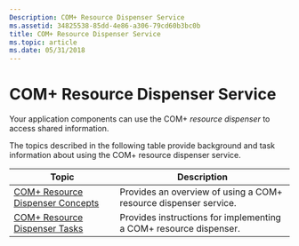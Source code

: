 ```yaml
---
Description: COM+ Resource Dispenser Service
ms.assetid: 34825538-85dd-4e86-a306-79cd60b3bc0b
title: COM+ Resource Dispenser Service
ms.topic: article
ms.date: 05/31/2018
---
```


# COM+ Resource Dispenser Service

Your application components can use the COM+ *resource dispenser* to access shared information.

The topics described in the following table provide background and task information about using the COM+ resource dispenser service.



| Topic                                                                               | Description                                                                  |
|-------------------------------------------------------------------------------------|------------------------------------------------------------------------------|
| [COM+ Resource Dispenser Concepts](com--resource-dispenser-concepts.md)<br/> | Provides an overview of using a COM+ resource dispenser service.<br/>  |
| [COM+ Resource Dispenser Tasks](com--resource-dispenser-tasks.md)<br/>       | Provides instructions for implementing a COM+ resource dispenser.<br/> |



 

 

 




